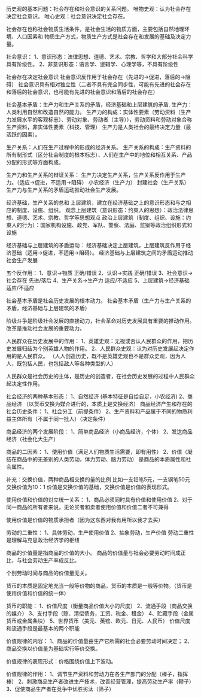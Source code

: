 历史观的基本问题：社会存在和社会意识的关系问题。
唯物史观：认为社会存在决定社会意识。
唯心史观：社会意识决定社会存在。

社会存在也称社会物质生活条件，是社会生活的物质方面，主要包括自然地理环境、人口因素和
物质生产方式，物质生产方式是社会存在和发展的基础及决定力量。

社会意识：
1、意识形态：法律思想、道德、艺术、宗教、哲学和大部分社会科学具有阶级性。
2、非意识形态：语言学、逻辑学、心理学等，不具有阶级性

社会存在决定社会意识
社会意识反作用于社会存在（先进的->促进，落后的->阻碍）
社会意识具有相对独立性（二者不具有完全同步性，可能有先进的社会存在和落后的社会意识，也可能有先进的社会意识和落后的社会存在）

社会基本矛盾：生产力和生产关系的矛盾，经济基础和上层建筑的矛盾.
生产力：人类利用自然和改造自然的能力。
生产力的构成：实体性要素（劳动资料（生产力发展水平的客观标志）、劳动对象、劳动者（主导）），劳动资料和劳动对象合称生产资料，非实体性要素（科技、管理）
生产力是人类社会的最终决定力量（最活跃的因素）。

生产关系：人们在生产过程中的形成的经济关系。
生产关系的构成：生产资料的所有制形式（区分社会制度的根本标志）、人们在生产中的地位和相互关系、产品分配的形式等方面构成。

生产力和生产关系的辩证关系：
生产力决定生产关系，生产关系反作用于生产力。（适应->促进，不适用->阻碍）
小农经济（生产力） 封建社会（生产关系）
生产力与生产关系的矛盾运动推动社会生产发展。

经济基础，生产关系的总和
上层建筑，建立在经济基础之上的意识形态和与之相应的制度、设施、组织。
观念上层建筑（意识形态：约束人的思想）：政治法律思想、道德、艺术、宗教、哲学等思想观点
政治上层建筑（制度、组织、设施：约束人的行为）：国家机构设施、政党、军队、警察、法庭、监狱等政治组织形式和设施

经济基础与上层建筑的矛盾运动：
经济基础决定上层建筑，上层建筑反作用于经济基础（适用->促进，不适用->阻碍）。
经济基础与上层建筑之间的矛盾运动推动社会生产发展


五个反作用：
1、意识->物质 正确/错误
2、认识->实践  正确/错误
3、社会意识->社会存在 先进/落后
4、生产关系->生产力 适应/不适应
5、上层建筑->经济基础 适应/不适应

社会基本矛盾是社会历史发展的根本动力。
社会基本矛盾（生产力与生产关系的矛盾，经济基础与上层建筑的矛盾）

阶级斗争是阶级社会发展的直接动力，社会革命对历史发展具有重要的推动作用。改革是推动社会发展的重要动力。


人民群众在历史发展中的作用：
1、英雄史观：无视或否认人民群众的作用，把历史发展归结为个别英雄人物的作用。
2、人民群众史观：认为对历史发展起决定作用的是人民群众。
（人人创造历史，既不是英雄史观也不是群众史观，因为人人，既包括人民，也包括敌人等各种类型的人）


人民群众是社会历史的主体，是历史的创造者，在社会历史发展的过程中人民群众起决定性作用。




社会经济的两种基本形态：
1、自然经济 (基本特征是自给自足，小农经济)
2、商品经济 （以货币交换为媒介进行的，本质上是交换经济）
商品经济产生和存在的社会历史条件：
 1、社会分工（前提条件）
 2、生产资料和产品属于不同的物质利益主体所有（不属于同一批人）（决定条件）

 商品经济的两个发展阶段：
 1、简单商品经济（小商品经济，个体）
 2、发达商品经济（社会化大生产）

 商品的二因素：
1、使用价值（满足人们物质生活需要，即有用性）
2、价值（凝结在商品中的无差别的人类劳动，体力劳动、脑力劳动）
是商品的本质属性和社会属性。

补充：交换价值，两种商品相交换的量的比例
比如一支铅笔5元，一支钢笔50元交换价值为10：1
价值是交换价值的基础，交换价值是价值的表现形式。


使用价值和价值的对立统一关系：
1、商品必须同时具有价值和使用价值
2、对于同一商品的所有者来说，无论买者和卖者使用价值和价值二者不可兼得

使用价值是价值的物质承担者（因为这东西对我有用所以我才去买）


劳动的二重性：
1、具体劳动，生产使用价值
2、抽象劳动，生产价值
劳动二重性是理解马克思政治经济学的枢纽

商品的价值量是指商品的价值的大小。
商品的价值量与社会必要劳动时间成正比，与社会劳动生产率成反比。

个别劳动时间与商品的价值量无关。



货币的本质是固定地充当一般等价物的商品，货币的本质是一般等价物。（货币是使用价值和价值的统一体）


货币的职能：
1、价值尺度（衡量商品价值大小的尺度）
2、流通手段（商品交换的媒介）
3、支付手段（赊、清偿债务，工资、税金、租金）
4、贮藏手段（金属货币或金属条块）
5、世界货币（美元、英镑、欧元、日元、人民币）
价值尺度和流通手段是最基本的两个职能

价值规律的内容：
1、商品的价值量由生产它所需的社会必要劳动时间决定；
2、商品交换以价值量为基础实行等价交换。

价值规律的表现形式：价格围绕价值上下波动。

价值规律的作用：
1、调节生产资料和劳动力在各生产部门的分配（棒子，指挥棒）
2、刺激商品生产者改进生产技术，改善经营管理，提高劳动生产率（鞭子）
3、促使商品生产者在竞争中优胜劣汰（筛子）
